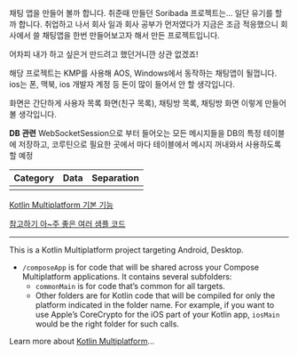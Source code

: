 채팅 앱을 만들어 볼까 합니다.
취준때 만들던 Soribada 프로젝트는... 일단 유기를 할까 합니다.
취업하고 나서 회사 일과 회사 공부가 먼저였다가 지금은 조금 적응했으니
회사에서 쓸 채팅앱을 한번 만들어보고자 해서 만든 프로젝트입니다.

어차피 내가 하고 싶은거 만드려고 했던거니깐 상관 없겠죠!

해당 프로젝트는 KMP를 사용해 AOS, Windows에서 동작하는 채팅앱이 될껍니다.
ios는 폰, 맥북, ios 개발자 계정 등 돈이 많이 들어서 안 할 생각입니다.

화면은 간단하게
사용자 목록 화면(친구 목록), 채팅방 목록, 채팅방 화면
이렇게 만들어볼 생각입니다.

**DB 관련**
WebSocketSession으로 부터 들어오는 모든 메시지들을 DB의 특정 테이블에 저장하고,
코루틴으로 필요한 곳에서 마다 테이블에서 메시지 꺼내와서 사용하도록 할 예정

| Category | Data | Separation |
| -------- | ---- | ---------- |
|          |      |            |

[Kotlin Multiplatform 기본 기능](https://www.jetbrains.com/help/kotlin-multiplatform-dev/get-started.html)


[참고하기 아\~주 좋은 여러 샘플 코드](https://www.jetbrains.com/help/kotlin-multiplatform-dev/multiplatform-samples.html?utm_campaign=kmp&utm_medium=docs&utm_source=github)

---

This is a Kotlin Multiplatform project targeting Android, Desktop.

* `/composeApp` is for code that will be shared across your Compose Multiplatform applications.
  It contains several subfolders:
  - `commonMain` is for code that’s common for all targets.
  - Other folders are for Kotlin code that will be compiled for only the platform indicated in the folder name.
    For example, if you want to use Apple’s CoreCrypto for the iOS part of your Kotlin app,
    `iosMain` would be the right folder for such calls.


Learn more about [Kotlin Multiplatform](https://www.jetbrains.com/help/kotlin-multiplatform-dev/get-started.html)…